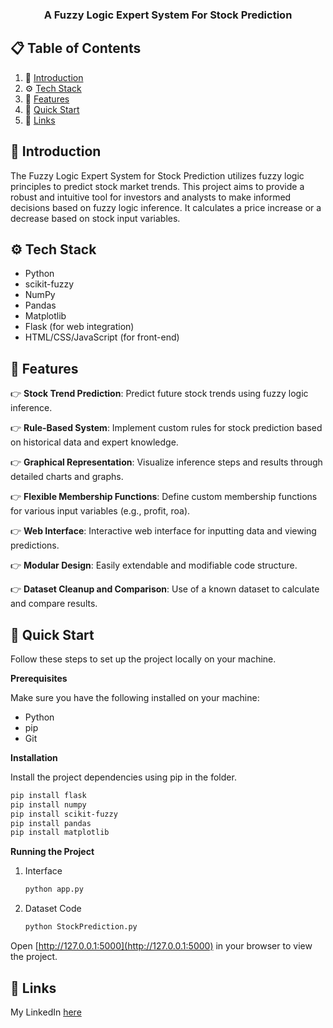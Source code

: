 <div align="center">
  <!-- <br />
    <a href="https://youtu.be/ZqEa8fTxypQ?feature=shared" target="_blank">
      <img src="https://github.com/adrianhajdin/project_threejs_ai/assets/151519281/a7ad05c5-28a5-423f-b6ac-c98f8a5c428a" alt="Project Banner">
    </a>
  <br /> -->
 
  <!-- <div>
    <img src="https://img.shields.io/badge/-React_JS-black?style=for-the-badge&logoColor=white&logo=react&color=61DAFB" alt="react.js" />
    <img src="https://img.shields.io/badge/-Three_JS-black?style=for-the-badge&logoColor=white&logo=threedotjs&color=000000" alt="three.js" />
    <img src="https://img.shields.io/badge/-Tailwind_CSS-black?style=for-the-badge&logoColor=white&logo=tailwindcss&color=06B6D4" alt="tailwindcss" />
  </div> -->

  <h3 align="center">A Fuzzy Logic Expert System For Stock Prediction</h3>

</div>

## 📋 <a name="table">Table of Contents</a>

1. 🤖 [Introduction](#introduction)
2. ⚙️ [Tech Stack](#tech-stack)
3. 🔋 [Features](#features)
4. 🤸 [Quick Start](#quick-start)
5. 🔗 [Links](#links)



## <a name="introduction">🤖 Introduction</a>

The Fuzzy Logic Expert System for Stock Prediction utilizes fuzzy logic principles to predict stock market trends. This project aims to provide a robust and intuitive tool for investors and analysts to make informed decisions based on fuzzy logic inference.
It calculates a price increase or a decrease based on stock input variables. 

## <a name="tech-stack">⚙️ Tech Stack</a>

- Python
- scikit-fuzzy
- NumPy
- Pandas
- Matplotlib
- Flask (for web integration)
- HTML/CSS/JavaScript (for front-end)


## <a name="features">🔋 Features</a>

👉 **Stock Trend Prediction**: Predict future stock trends using fuzzy logic inference.

👉 **Rule-Based System**: Implement custom rules for stock prediction based on historical data and expert knowledge.

👉 **Graphical Representation**: Visualize inference steps and results through detailed charts and graphs.

👉 **Flexible Membership Functions**: Define custom membership functions for various input variables (e.g., profit, roa).

👉 **Web Interface**: Interactive web interface for inputting data and viewing predictions.

👉 **Modular Design**: Easily extendable and modifiable code structure.

👉 **Dataset Cleanup and Comparison**: Use of a known dataset to calculate and compare results.


## <a name="quick-start">🤸 Quick Start</a>

Follow these steps to set up the project locally on your machine.

**Prerequisites**

Make sure you have the following installed on your machine:

- Python
- pip
- Git

**Installation**

Install the project dependencies using pip in the folder.

```bash
pip install flask
pip install numpy
pip install scikit-fuzzy
pip install pandas
pip install matplotlib
```

**Running the Project**

1. Interface
   ```bash
   python app.py
   ```
2. Dataset Code
   ```bash
   python StockPrediction.py
   ```

Open [http://127.0.0.1:5000](http://127.0.0.1:5000) in your browser to view the project.

</details>

## <a name="links">🔗 Links</a>

My LinkedIn [here](https://www.linkedin.com/in/hrayr-derbedrossian/)

